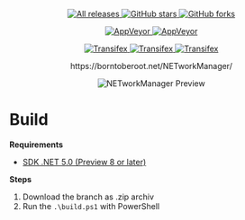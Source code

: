<div align="center">   
  <p>   
    <a href="https://github.com/BornToBeroot/NETworkManager/releases" target="_blank">
      <img alt="All releases" src="https://img.shields.io/github/downloads/BornToBeroot/NETworkManager/total.svg?style=flat-square" />
    </a>
    <a href="https://github.com/BornToBeroot/NETworkManager/stargazers" target="_blank">
      <img alt="GitHub stars" src="https://img.shields.io/github/stars/BornToBeroot/NETworkManager.svg?style=flat-square" />
    </a>    
    <a href="https://github.com/BornToBeroot/NETworkManager/network" target="_blank">       
      <img alt="GitHub forks" src="https://img.shields.io/github/forks/BornToBeroot/NETworkManager.svg?style=flat-square" />
    </a>        
  </p> 
  <p> 
    <a href="https://ci.appveyor.com/project/BornToBeRoot/NETworkManager/branch/master">
      <img alt="AppVeyor" src="https://img.shields.io/appveyor/ci/BornToBeRoot/NETworkManager/master.svg?style=flat-square&&label=master" />
    </a>   
    <a href="https://ci.appveyor.com/project/BornToBeRoot/NETworkManager/branch/net5-develop">
      <img alt="AppVeyor" src="https://img.shields.io/appveyor/ci/BornToBeRoot/NETworkManager/net5-develop.svg?style=flat-square&&label=net5-develop" />
    </a>   
  </p> 
  <p> 
    <a href="https://transifex.com/BornToBeRoot/NETworkManager/">
      <img alt="Transifex" src="https://img.shields.io/badge/transifex-translate-green.svg?style=flat-square" />
    </a>   
    <a href="https://github.com/BornToBeRoot/NETworkManager/issues/new?labels=Feature-Request&template=Feature_request.md">
      <img alt="Transifex" src="https://img.shields.io/badge/github-feature_request-green.svg?style=flat-square" />
    </a>   
    <a href="https://github.com/BornToBeRoot/NETworkManager/issues/new?labels=Issue&template=Bug_report.md">
      <img alt="Transifex" src="https://img.shields.io/badge/github-bug_report-red.svg?style=flat-square" />
    </a>     
  </p> 
  <p> https://borntoberoot.net/NETworkManager/ </p>
  <img alt="NETworkManager Preview" src="https://github.com/BornToBeRoot/NETworkManager/blob/gh-pages/NETworkManager_Preview.gif?raw=true" />

  
</div>

# Build

__Requirements__
- [SDK .NET 5.0 (Preview 8 or later)](https://dotnet.microsoft.com/download/dotnet/5.0)

__Steps__
1. Download the branch as .zip archiv
2. Run the `.\build.ps1` with PowerShell
```
